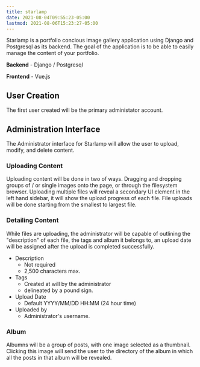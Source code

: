 ```yaml
---
title: starlamp
date: 2021-08-04T09:55:23-05:00
lastmod: 2021-08-06T15:23:27-05:00
---
```


Starlamp is a portfolio concious image gallery application using Django and Postgresql as its backend. The goal of the application is to be able to easily manage the content of your portfolio.

**Backend** - Django / Postgresql

**Frontend** - Vue.js 

## User Creation
The first user created will be the primary administator account. 

## Administration Interface
The Administrator interface for Starlamp will allow the user to upload, modify, and delete content.

### Uploading Content
Uploading content will be done in two of ways. Dragging and dropping groups of / or single images onto the page, or through the filesystem browser. Uploading multiple files will reveal a secondary UI element in the left hand sidebar, it will show the upload progress of each file. File uploads will be done starting from the smallest to largest file.

### Detailing Content
While files are uploading, the administrator will be capable of outlining the "description" of each file, the tags and album it belongs to, an upload date will be assigned after the upload is completed successfully. 

- Description
  - Not required
  - 2,500 characters max.
- Tags
  - Created at will by the administrator 
  - delineated by a pound sign.
- Upload Date
  - Default YYYY/MM/DD HH:MM (24 hour time)
- Uploaded by
  - Administrator's username.

### Album
Albumns will be a group of posts, with one image selected as a thumbnail. Clicking this image will send the user to the directory of the album in which all the posts in that album will be revealed.


